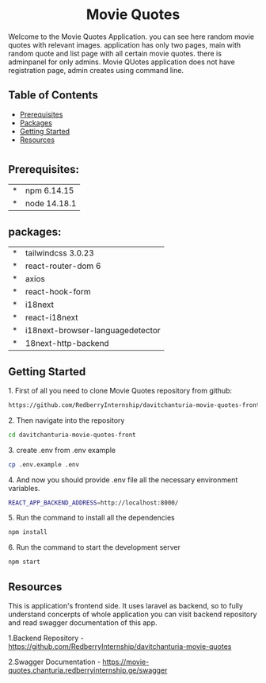 <h1 style="text-align:center;">Movie Quotes</h1>

Welcome to the Movie Quotes Application. you can see here random movie quotes with relevant images. application has only two pages, main with random quote and list page with all certain movie quotes. there is adminpanel for only admins. Movie QUotes application does not have registration page, admin creates using command line. 

## Table of Contents

* [Prerequisites](#req)
* [Packages](#packages)
* [Getting Started](#gettingStarted)
* [Resources](#RESOURCES)

#
<h2 id="req">Prerequisites:</h2>


<table>
    <tr>
        <td>*</td>
        <td>npm 6.14.15</td>
    </tr>
    <tr>
        <td>*</td>
        <td>node 14.18.1</td>
    </tr>
</table>

<h2 id="packages">packages:</h2>

<table>
    <tr>
        <td>*</td>
        <td>tailwindcss 3.0.23</td>
    </tr>
    <tr>
        <td>*</td>
        <td>react-router-dom 6</td>
    </tr>
    <tr>
        <td>*</td>
        <td>axios</td>
    </tr>
    <tr>
        <td>*</td>
        <td>react-hook-form</td>
    </tr>
    <tr>
        <td>*</td>
        <td>i18next</td>
    </tr>
    <tr>
        <td>*</td>
        <td>react-i18next</td>
    </tr>
    <tr>
        <td>*</td>
        <td>i18next-browser-languagedetector</td>
    </tr>
    <tr>
        <td>*</td>
        <td>18next-http-backend</td>
    </tr>
</table>

<h2 id="gettingStarted">Getting Started</h2>

1\. First of all you need to clone Movie Quotes repository from github:
```sh
https://github.com/RedberryInternship/davitchanturia-movie-quotes-front.git
```
2\. Then navigate into the repository
```sh
cd davitchanturia-movie-quotes-front
```
3\. create .env from .env example
```sh
cp .env.example .env
```
4\. And now you should provide .env file all the necessary environment variables.
```sh
REACT_APP_BACKEND_ADDRESS=http://localhost:8000/
```

5\. Run the command to install all the dependencies
```sh
npm install
```
6\. Run the command to start the development server
```sh
npm start
```
<h2 id="RESOURCES">Resources</h2>

This is application's frontend side. It uses laravel as backend, so to fully understand concerpts of whole application you can visit backend repository and read swagger documentation of this app.

  1.Backend Repository - https://github.com/RedberryInternship/davitchanturia-movie-quotes

  2.Swagger Documentation - https://movie-quotes.chanturia.redberryinternship.ge/swagger